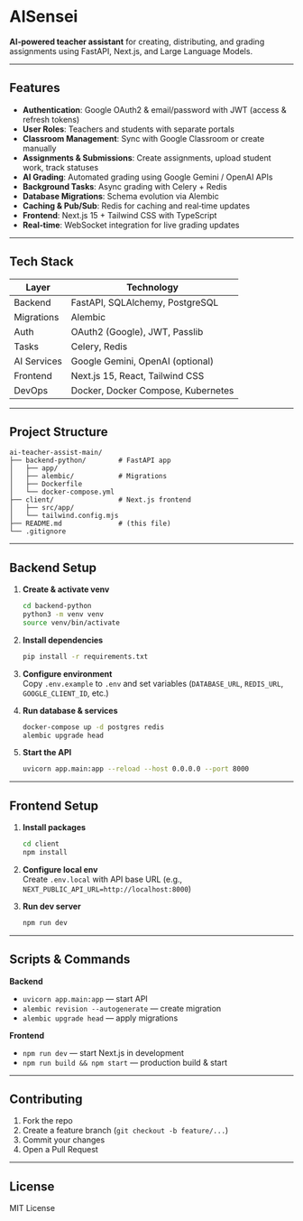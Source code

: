 # AISensei

**AI‑powered teacher assistant** for creating, distributing, and grading assignments using FastAPI, Next.js, and Large Language Models.

---

## Features

- **Authentication**: Google OAuth2 & email/password with JWT (access & refresh tokens)  
- **User Roles**: Teachers and students with separate portals  
- **Classroom Management**: Sync with Google Classroom or create manually  
- **Assignments & Submissions**: Create assignments, upload student work, track statuses  
- **AI Grading**: Automated grading using Google Gemini / OpenAI APIs  
- **Background Tasks**: Async grading with Celery + Redis  
- **Database Migrations**: Schema evolution via Alembic  
- **Caching & Pub/Sub**: Redis for caching and real‑time updates  
- **Frontend**: Next.js 15 + Tailwind CSS with TypeScript  
- **Real‑time**: WebSocket integration for live grading updates  

---

## Tech Stack

| Layer       | Technology                          |
|-------------|-------------------------------------|
| Backend     | FastAPI, SQLAlchemy, PostgreSQL     |
| Migrations  | Alembic                             |
| Auth        | OAuth2 (Google), JWT, Passlib       |
| Tasks       | Celery, Redis                       |
| AI Services | Google Gemini, OpenAI (optional)    |
| Frontend    | Next.js 15, React, Tailwind CSS     |
| DevOps      | Docker, Docker Compose, Kubernetes  |

---

## Project Structure

```
ai-teacher-assist-main/
├── backend-python/        # FastAPI app
│   ├── app/
│   ├── alembic/           # Migrations
│   ├── Dockerfile
│   └── docker-compose.yml
├── client/                # Next.js frontend
│   ├── src/app/
│   └── tailwind.config.mjs
├── README.md              # (this file)
└── .gitignore
```

---

## Backend Setup

1. **Create & activate venv**  
   ```bash
   cd backend-python
   python3 -m venv venv
   source venv/bin/activate
   ```

2. **Install dependencies**  
   ```bash
   pip install -r requirements.txt
   ```

3. **Configure environment**  
   Copy `.env.example` to `.env` and set variables (`DATABASE_URL`, `REDIS_URL`, `GOOGLE_CLIENT_ID`, etc.)

4. **Run database & services**  
   ```bash
   docker-compose up -d postgres redis
   alembic upgrade head
   ```

5. **Start the API**  
   ```bash
   uvicorn app.main:app --reload --host 0.0.0.0 --port 8000
   ```

---

## Frontend Setup

1. **Install packages**  
   ```bash
   cd client
   npm install
   ```

2. **Configure local env**  
   Create `.env.local` with API base URL (e.g., `NEXT_PUBLIC_API_URL=http://localhost:8000`)

3. **Run dev server**  
   ```bash
   npm run dev
   ```

---

## Scripts & Commands

**Backend**  
- `uvicorn app.main:app` — start API  
- `alembic revision --autogenerate` — create migration  
- `alembic upgrade head` — apply migrations  

**Frontend**  
- `npm run dev` — start Next.js in development  
- `npm run build && npm start` — production build & start  

---

## Contributing

1. Fork the repo  
2. Create a feature branch (`git checkout -b feature/...`)  
3. Commit your changes  
4. Open a Pull Request  

---

## License

MIT License